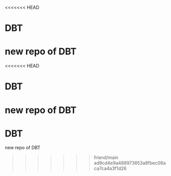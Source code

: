 <<<<<<< HEAD
# DBT
new repo of DBT
=======
<<<<<<< HEAD
# DBT
new repo of DBT
=======
# DBT
new repo of DBT
>>>>>>> friend/main
>>>>>>> ad9cd4e9a488973653a8fbec08aca7ca4a3f1d26
